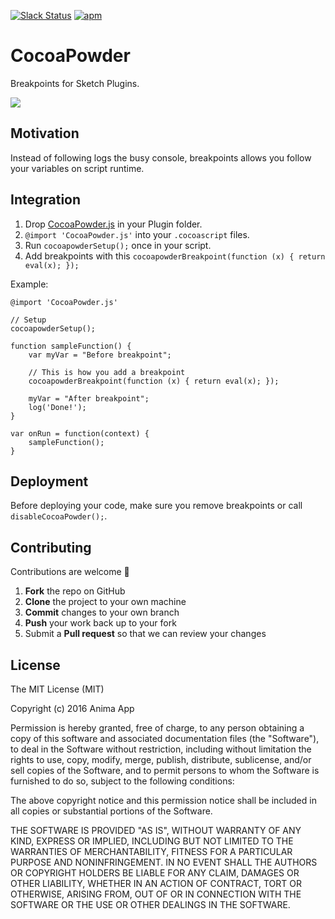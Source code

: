 [![Slack Status](http://slack.animaapp.com/badge.svg)](http://slack.animaapp.com)
[![apm](https://img.shields.io/apm/l/vim-mode.svg?maxAge=2592000)]()

# CocoaPowder
Breakpoints for Sketch Plugins.

<kbd>![](http://animaapp.s3.amazonaws.com/github/PluginDebugger/PluginDebugger.gif)</kbd>

## Motivation

Instead of following logs the busy console, breakpoints allows you follow your variables on script runtime.

## Integration

1. Drop [CocoaPowder.js](https://raw.githubusercontent.com/AnimaApp/CocoaPowder/master/CocoaPowder.js) in your Plugin folder.
2. ```@import 'CocoaPowder.js'``` into your `.cocoascript` files.
3. Run ```cocoapowderSetup();``` once in your script.
4. Add breakpoints with this ```cocoapowderBreakpoint(function (x) { return eval(x); });```

Example:  
```
@import 'CocoaPowder.js'

// Setup
cocoapowderSetup();

function sampleFunction() {
    var myVar = "Before breakpoint";

    // This is how you add a breakpoint
    cocoapowderBreakpoint(function (x) { return eval(x); });

    myVar = "After breakpoint";
    log('Done!');
}

var onRun = function(context) {
    sampleFunction();
}
```

## Deployment
Before deploying your code, make sure you remove breakpoints or call ```disableCocoaPowder();```.

## Contributing

Contributions are welcome 🎉

 1. **Fork** the repo on GitHub
 2. **Clone** the project to your own machine
 3. **Commit** changes to your own branch
 4. **Push** your work back up to your fork
 5. Submit a **Pull request** so that we can review your changes

## License

The MIT License (MIT)

Copyright (c) 2016 Anima App

Permission is hereby granted, free of charge, to any person obtaining a copy
of this software and associated documentation files (the "Software"), to deal
in the Software without restriction, including without limitation the rights
to use, copy, modify, merge, publish, distribute, sublicense, and/or sell
copies of the Software, and to permit persons to whom the Software is
furnished to do so, subject to the following conditions:

The above copyright notice and this permission notice shall be included in
all copies or substantial portions of the Software.

THE SOFTWARE IS PROVIDED "AS IS", WITHOUT WARRANTY OF ANY KIND, EXPRESS OR
IMPLIED, INCLUDING BUT NOT LIMITED TO THE WARRANTIES OF MERCHANTABILITY,
FITNESS FOR A PARTICULAR PURPOSE AND NONINFRINGEMENT.  IN NO EVENT SHALL THE
AUTHORS OR COPYRIGHT HOLDERS BE LIABLE FOR ANY CLAIM, DAMAGES OR OTHER
LIABILITY, WHETHER IN AN ACTION OF CONTRACT, TORT OR OTHERWISE, ARISING FROM,
OUT OF OR IN CONNECTION WITH THE SOFTWARE OR THE USE OR OTHER DEALINGS IN
THE SOFTWARE.
